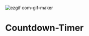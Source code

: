 ![ezgif com-gif-maker](https://user-images.githubusercontent.com/86019173/153021003-9b728695-9229-4e90-979f-e8f3fb078d81.gif)
# Countdown-Timer
